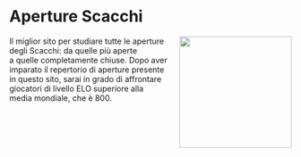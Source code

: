 Aperture Scacchi
====================
<img align="right" width="200" src="https://www.chess.com/bundles/web/images/brand/chesscom_pawn.b51896bf.png">

Il miglior sito per studiare tutte le aperture degli Scacchi: da quelle più aperte <br />
a quelle completamente chiuse. Dopo aver imparato il repertorio di aperture presente <br />
in questo sito, sarai in grado di affrontare giocatori di livello ELO superiore alla <br />
media mondiale, che è 800.
